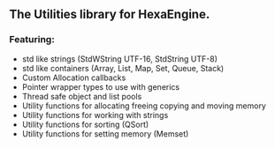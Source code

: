 ## The Utilities library for HexaEngine.
### Featuring:
- std like strings (StdWString UTF-16, StdString UTF-8)
- std like containers (Array, List, Map, Set, Queue, Stack)
- Custom Allocation callbacks
- Pointer wrapper types to use with generics
- Thread safe object and list pools
- Utility functions for allocating freeing copying and moving memory
- Utility functions for working with strings
- Utility functions for sorting (QSort)
- Utility functions for setting memory (Memset)